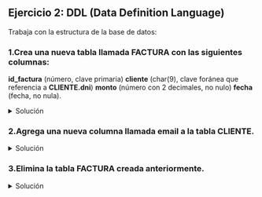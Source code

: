 ## Ejercicio 2: DDL (Data Definition Language)

Trabaja con la estructura de la base de datos:

### 1.Crea una nueva tabla llamada **FACTURA** con las siguientes columnas:

**id_factura** (número, clave primaria)
**cliente** (char(9), clave foránea que referencia a **CLIENTE.dni**)
**monto** (número con 2 decimales, no nulo)
**fecha** (fecha, no nula).

<details>
  <summary>Solución</summary>
  
  ```sql
    CREATE TABLE FACTURA (
        id_factura NUMBER PRIMARY KEY,
        cliente CHAR(9),
        monto NUMBER(10, 2) NOT NULL,
        fecha DATE NOT NULL,
        CONSTRAINT fk_cliente FOREIGN KEY (cliente) REFERENCES CLIENTE(dni)
    );
  ```
  
</details>

### 2.Agrega una nueva columna llamada **email** a la tabla **CLIENTE**.

<details>
  <summary>Solución</summary>
  
  ```sql
    ALTER TABLE CLIENTE
    ADD email VARCHAR2(100);
  ```
  
</details>

### 3.Elimina la tabla FACTURA creada anteriormente.

<details>
  <summary>Solución</summary>
  
  ```sql
    DROP TABLE FACTURA;
  ```
  
</details>